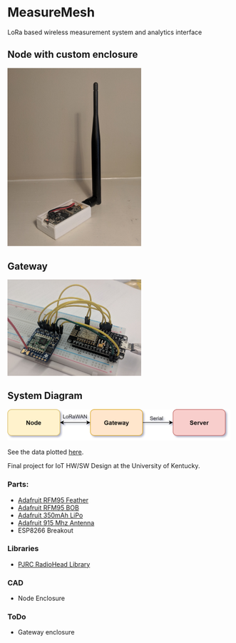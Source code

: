 # MeasureMesh
LoRa based wireless measurement system and analytics interface

## Node with custom enclosure
<img width="300" src="midterm/images/mm-node.jpg"/> 

## Gateway
<img width="300" src="midterm/images/gatewayPrototype.jpg"/>

## System Diagram
<img width="500" src="midterm/images/ComonentOverview.png"/>

See the data plotted [here](http://ruffner.ddns.net/measure-mesh/Server).

Final project for IoT HW/SW Design at the University of Kentucky.

### Parts:
- [Adafruit RFM95 Feather](https://www.adafruit.com/product/3078)
- [Adafruit RFM95 BOB](https://www.adafruit.com/product/3072)
- [Adafruit 350mAh LiPo](https://www.adafruit.com/product/2750)
- [Adafruit 915 Mhz Antenna](https://www.adafruit.com/product/3340)
- ESP8266 Breakout

### Libraries
- [PJRC RadioHead Library](https://github.com/PaulStoffregen/RadioHead)

### CAD 
- Node Enclosure

### ToDo
- Gateway enclosure
